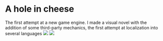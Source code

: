# A hole in cheese
The first attempt at a new game engine. I made a visual novel with the addition of some third-party mechanics, the first attempt at localization into several languages 
<image src="/Screenshot1.png">
<image src="/Screenshot2.png">